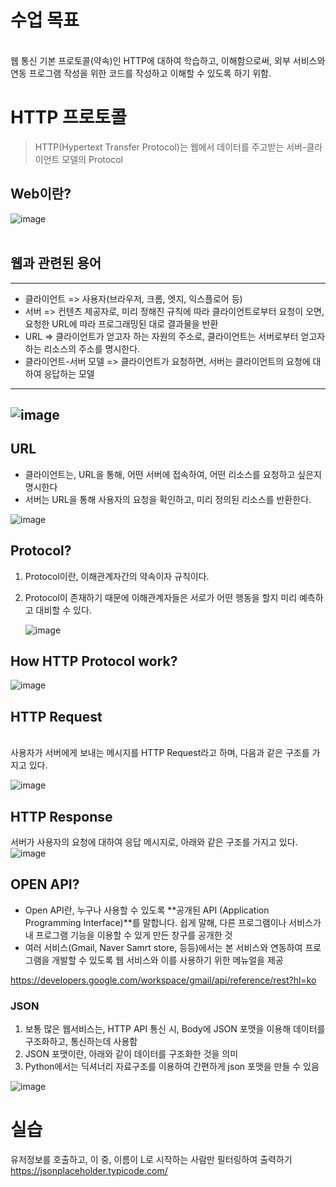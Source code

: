# 수업 목표
<br>
웹 통신 기본 프로토콜(약속)인 HTTP에 대하여 학습하고, 이해함으로써, 외부 서비스와 연동 프로그램 작성을 위한 코드를 작성하고 이해할 수 있도록 하기 위함.<br>     

# HTTP 프로토콜
> HTTP(Hypertext Transfer Protocol)는 웹에서 데이터를 주고받는 서버-클라이언트 모델의 Protocol  

## Web이란?

![image](https://github.com/user-attachments/assets/26bac47c-4abe-4ff2-87ff-ed422989b6f9)  
<br>
## 웹과 관련된 용어
---

- 클라이언트 => 사용자(브라우저, 크롬, 엣지, 익스플로어 등)
- 서버 => 컨텐츠 제공자로, 미리 정해진 규칙에 따라 클라이언트로부터 요청이 오면, 요청한 URL에 따라 프로그래밍된 대로 결과물을 반환
- URL => 클라이언트가 얻고자 하는 자원의 주소로, 클라이언트는 서버로부터 얻고자 하는 리소스의 주소를 명시한다.
- 클라이언트-서버 모델 => 클라이언트가 요청하면, 서버는 클라이언트의 요청에 대하여 응답하는 모델
---
![image](https://github.com/user-attachments/assets/775acedc-c03c-45f0-8d05-3d92eca0448e)
---

## URL

- 클라이언트는, URL을 통해, 어떤 서버에 접속하여, 어떤 리소스를 요청하고 싶은지 명시한다
- 서버는 URL을 통해 사용자의 요청을 확인하고, 미리 정의된 리소스를 반환한다.
  
![image](https://github.com/user-attachments/assets/0d22790b-68bf-45c0-bda0-8089d7b1bd5d)


## Protocol?

1. Protocol이란, 이해관계자간의 약속이자 규칙이다.
2. Protocol이 존재하기 때문에 이해관계자들은 서로가 어떤 행동을 할지 미리 예측하고 대비할 수 있다.

   ![image](https://github.com/user-attachments/assets/9229ffe1-391c-40fd-84f8-38255e2a4586)


## How HTTP Protocol work?

![image](https://github.com/user-attachments/assets/3d86bb0c-46f1-47b6-ba2f-87a8e28ade14)

## HTTP Request
</br>
사용자가 서버에게 보내는 메시지를 HTTP Request라고 하며, 다음과 같은 구조를 가지고 있다.

![image](https://github.com/user-attachments/assets/7c885773-3494-41da-ace8-1c1b2e061500)
## HTTP Response
서버가 사용자의 요청에 대하여 응답 메시지로, 아래와 같은 구조를 가지고 있다.
![image](https://github.com/user-attachments/assets/cfeaffc2-b5ed-4feb-8c69-b85b4430a0ec)


## OPEN API?

- Open API란, 누구나 사용할 수 있도록 **공개된 API (Application Programming Interface)**를 말합니다. 쉽게 말해, 다른 프로그램이나 서비스가 내 프로그램 기능을 이용할 수 있게 만든 창구를 공개한 것
- 여러 서비스(Gmail, Naver Samrt store, 등등)에서는 본 서비스와 연동하여 프로그램을 개발할 수 있도록 웹 서비스와 이를 사용하기 위한 메뉴얼을 제공

https://developers.google.com/workspace/gmail/api/reference/rest?hl=ko

### JSON

1. 보통 많은 웹서비스는, HTTP API 통신 시, Body에 JSON 포맷을 이용해 데이터를 구조화하고, 통신하는데 사용함
2. JSON 포맷이란, 아래와 같이 데이터를 구조화한 것을 의미
3. Python에서는 딕셔너리 자료구조를 이용하여 간편하게 json 포맷을 만들 수 있음
   
![image](https://github.com/user-attachments/assets/d0487612-4429-4658-9d56-5328529ba6bf)


# 실습
유저정보를 호출하고, 이 중, 이름이 L로 시작하는 사람만 필터링하여 출력하기
https://jsonplaceholder.typicode.com/

